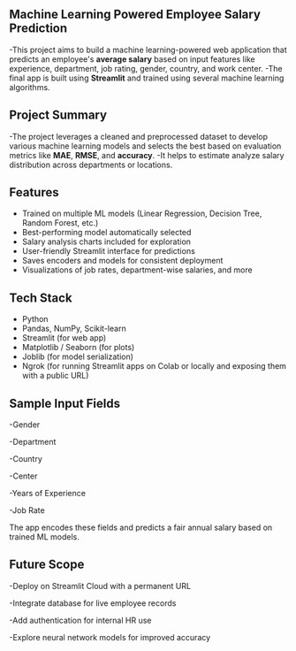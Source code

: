 ## Machine Learning Powered Employee Salary Prediction 

-This project aims to build a machine learning-powered web application that predicts an employee's **average salary** based on input features like experience, department, job rating, gender, country, and work center.
-The final app is built using **Streamlit** and trained using several machine learning algorithms.

## Project Summary

-The project leverages a cleaned and preprocessed dataset to develop various machine learning models and selects the best based on evaluation metrics like **MAE**, **RMSE**, and **accuracy**. 
-It helps to estimate analyze salary distribution across departments or locations.


## Features

- Trained on multiple ML models (Linear Regression, Decision Tree, Random Forest, etc.)
- Best-performing model automatically selected
- Salary analysis charts included for exploration
- User-friendly Streamlit interface for predictions
- Saves encoders and models for consistent deployment
- Visualizations of job rates, department-wise salaries, and more


## Tech Stack

- Python
- Pandas, NumPy, Scikit-learn
- Streamlit (for web app)
- Matplotlib / Seaborn (for plots)
- Joblib (for model serialization)
- Ngrok (for running Streamlit apps on Colab or locally and exposing them with a public URL)

## Sample Input Fields
-Gender

-Department

-Country

-Center

-Years of Experience

-Job Rate

The app encodes these fields and predicts a fair annual salary based on trained ML models.

## Future Scope
-Deploy on Streamlit Cloud with a permanent URL

-Integrate database for live employee records

-Add authentication for internal HR use

-Explore neural network models for improved accuracy





